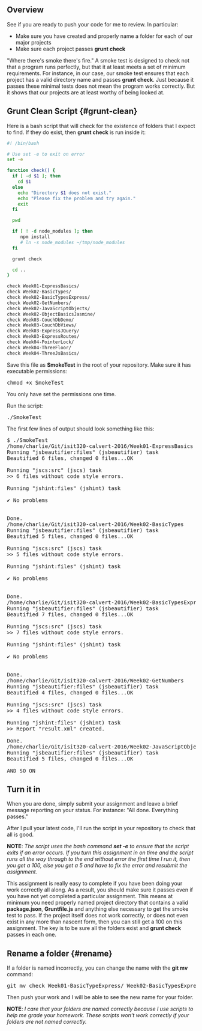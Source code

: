 ## Overview

See if you are ready to push your code for me to review. In particular:

- Make sure you have created and properly name a folder for each of our major projects
- Make sure each project passes **grunt check**

"Where there's smoke there's fire." A smoke test is designed to check not that a program runs perfectly, but that it at least meets a set of minimum requirements. For instance, in our case, our smoke test ensures that each project has a valid directory name and passes **grunt check**. Just because it passes these minimal tests does not mean the program works correctly. But it shows that our projects are at least worthy of being looked at.

## Grunt Clean Script {#grunt-clean}

Here is a bash script that will check for the existence of folders that I expect to find. If they do exist, then **grunt check** is run inside it:

```bash
#! /bin/bash

# Use set -e to exit on error
set -e

function check() {
  if [ -d $1 ]; then
    cd $1
  else
    echo "Directory $1 does not exist."
    echo "Please fix the problem and try again."
    exit
  fi

  pwd

  if [ ! -d node_modules ]; then
     npm install
     # ln -s node_modules ~/tmp/node_modules
  fi   

  grunt check

  cd ..
}

check Week01-ExpressBasics/
check Week02-BasicTypes/
check Week02-BasicTypesExpress/
check Week02-GetNumbers/
check Week02-JavaScriptObjects/
check Week02-ObjectBasicsJasmine/
check Week03-CouchDbDemo/
check Week03-CouchDbViews/
check Week03-ExpressJQuery/
check Week03-ExpressRoutes/
check Week04-PointerLock/
check Week04-ThreeFloor/
check Week04-ThreeJsBasics/
```

Save this file as **SmokeTest** in the root of your repository. Make sure it has executable permissions:

<pre>
chmod +x SmokeTest
</pre>

You only have set the permissions one time.

Run the script:

<pre>
./SmokeTest
</pre>

The first few lines of output should look something like this:

<pre>
$ ./SmokeTest
/home/charlie/Git/isit320-calvert-2016/Week01-ExpressBasics
Running "jsbeautifier:files" (jsbeautifier) task
Beautified 6 files, changed 0 files...OK

Running "jscs:src" (jscs) task
>> 6 files without code style errors.

Running "jshint:files" (jshint) task

✔ No problems


Done.
/home/charlie/Git/isit320-calvert-2016/Week02-BasicTypes
Running "jsbeautifier:files" (jsbeautifier) task
Beautified 5 files, changed 0 files...OK

Running "jscs:src" (jscs) task
>> 5 files without code style errors.

Running "jshint:files" (jshint) task

✔ No problems


Done.
/home/charlie/Git/isit320-calvert-2016/Week02-BasicTypesExpress
Running "jsbeautifier:files" (jsbeautifier) task
Beautified 7 files, changed 0 files...OK

Running "jscs:src" (jscs) task
>> 7 files without code style errors.

Running "jshint:files" (jshint) task

✔ No problems


Done.
/home/charlie/Git/isit320-calvert-2016/Week02-GetNumbers
Running "jsbeautifier:files" (jsbeautifier) task
Beautified 4 files, changed 0 files...OK

Running "jscs:src" (jscs) task
>> 4 files without code style errors.

Running "jshint:files" (jshint) task
>> Report "result.xml" created.

Done.
/home/charlie/Git/isit320-calvert-2016/Week02-JavaScriptObjects
Running "jsbeautifier:files" (jsbeautifier) task
Beautified 5 files, changed 0 files...OK

AND SO ON
</pre>

## Turn it in

When you are done, simply submit your assignment and leave a brief message reporting on your status. For instance: "All done. Everything passes."

After I pull your latest code, I'll run the script in your repository to check that all is good.

**NOTE**: _The script uses the bash command **set -e** to ensure that the script exits if an error occurs. If you turn this assignment in on time and the script runs all the way through to the end without error the first time I run it, then you get a 100, else you get a 5 and have to fix the error and resubmit the assignment._

This assignment is really easy to complete if you have been doing your work correctly all along. As a result, you should make sure it passes even if you have not yet completed a particular assignment. This means at minimum you need properly named project directory that contains a valid **package.json**, **Gruntfile.js** and anything else necessary to get the smoke test to pass. If the project itself does not work correctly, or does not even exist in any more than nascent form, then you can still get a 100 on this assignment. The key is to be sure all the folders exist and **grunt check** passes in each one.

## Rename a folder {#rename}

If a folder is named incorrectly, you can change the name with the **git mv** command:

<pre>
git mv check Week01-BasicTypeExpress/ Week02-BasicTypesExpress
</pre>

Then push your work and I will be able to see the new name for your folder.

**NOTE**: _I care that your folders are named correctly because I use scripts to help me grade your homework. These scripts won't work correctly if your folders are not named correctly._
